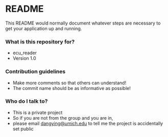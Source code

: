 # README #

This README would normally document whatever steps are necessary to get your application up and running.

### What is this repository for? ###

* ecu_reader
* Version 1.0

### Contribution guidelines ###

* Make more comments so that others can understand!
* The commit name should be as informative as possible!

### Who do I talk to? ###

* This is a private project
* So if you are not from the group and you are in, 
* please email dangying@umich.edu to tell me the project is accidentally set public